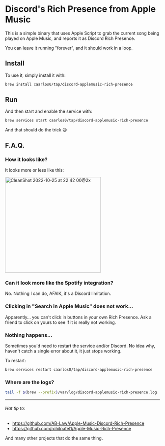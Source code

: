 # Discord's Rich Presence from Apple Music

This is a simple binary that uses Apple Script to grab the current song being
played on Apple Music, and reports it as Discord Rich Presence.

You can leave it running "forever", and it should work in a loop.

## Install

To use it, simply install it with:

```sh
brew install caarlos0/tap/discord-applemusic-rich-presence
```

## Run

And then start and enable the service with:

```sh
brew services start caarlos0/tap/discord-applemusic-rich-presence
```

And that should do the trick 😃

## F.A.Q.

### How it looks like?

It looks more or less like this:

<img width="311" alt="CleanShot 2022-10-25 at 22 42 00@2x" src="https://user-images.githubusercontent.com/245435/197914697-9c9d8060-54f7-4768-903f-ccce98f91242.png">

### Can it look more like the Spotify integration?

No. Nothing I can do, AFAIK, it's a Discord limitation.

### Clicking in "Search in Apple Music" does not work...

Apparently... you can't click in buttons in your own Rich Presence.
Ask a friend to click on yours to see if it is really not working.

### Nothing happens...

Sometimes you'd need to restart the service and/or Discord.
No idea why, haven't catch a single error about it, it just stops working.

To restart:

```sh
brew services restart caarlos0/tap/discord-applemusic-rich-presence
```

### Where are the logs?

```sh
tail -f $(brew --prefix)/var/log/discord-applemusic-rich-presence.log
```

---

###### Hat tip to:

- https://github.com/AB-Law/Apple-Music-Discord-Rich-Presence
- https://github.com/rohilpatel1/Apple-Music-Rich-Presence

And many other projects that do the same thing.

